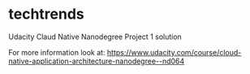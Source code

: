 # techtrends
Udacity Claud Native Nanodegree Project 1 solution


For more information look at: https://www.udacity.com/course/cloud-native-application-architecture-nanodegree--nd064
